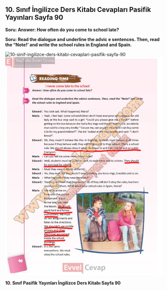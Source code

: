 ## 10. Sınıf İngilizce Ders Kitabı Cevapları Pasifik Yayınları Sayfa 90

**Soru: Answer: How often do you come to school late?**

**Soru: Read the dialogue and underline the advic e sentences. Then, read the “Note!’ and write the school rules in England and Spain.**

![10-sinif-ingilizce-ders-kitabi-cevaplari-pasifik-sayfa-90]()![10-sinif-ingilizce-ders-kitabi-cevaplari-pasifik-sayfa-90](./image1.webp)

**10. Sınıf Pasifik Yayınları İngilizce Ders Kitabı Sayfa 90**